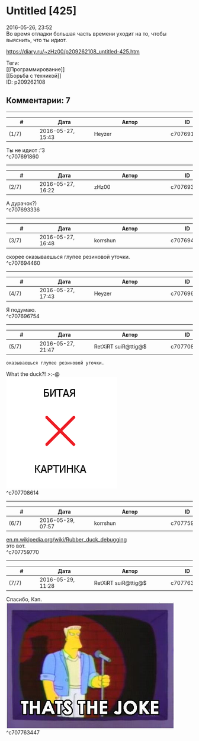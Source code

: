 Untitled [425]
==============

  
2016-05-26, 23:52  
 Во время отладки большая часть времени уходит на то, чтобы выяснить, что ты идиот.   
  
<https://diary.ru/~zHz00/p209262108_untitled-425.htm>  
  
Теги:  
[[Программирование]]  
[[Борьба с техникой]]  
ID: p209262108  


Комментарии: 7
--------------

  


---



|         #         |              Дата              |                     Автор                     |           ID           |
| --- | --- | --- | --- |
| (1/7) | 2016-05-27, 15:43 | Heyzer | c707691860 |

  
 Ты не идиот :'3   
 ^c707691860

---



|         #         |              Дата              |                     Автор                     |           ID           |
| --- | --- | --- | --- |
| (2/7) | 2016-05-27, 16:22 | zHz00 | c707693336 |

  
 А дурачок?)   
 ^c707693336

---



|         #         |              Дата              |                     Автор                     |           ID           |
| --- | --- | --- | --- |
| (3/7) | 2016-05-27, 16:48 | korrshun | c707694460 |

  
 скорее оказываешься глупее резиновой уточки.   
 ^c707694460

---



|         #         |              Дата              |                     Автор                     |           ID           |
| --- | --- | --- | --- |
| (4/7) | 2016-05-27, 17:43 | Heyzer | c707696754 |

  
 Я подумаю.   
 ^c707696754

---



|         #         |              Дата              |                     Автор                     |           ID           |
| --- | --- | --- | --- |
| (5/7) | 2016-05-27, 21:47 | RetXiRT suiR@ttig@$ | c707708614 |

  
    оказываешься глупее резиновой уточки.    
 What the duck?! >:-@   
 ![](pics/so_we_meet_again____by_larxene10101.gif)    
 ^c707708614

---



|         #         |              Дата              |                     Автор                     |           ID           |
| --- | --- | --- | --- |
| (6/7) | 2016-05-29, 07:57 | korrshun | c707759770 |

  
  [en.m.wikipedia.org/wiki/Rubber\_duck\_debugging](https://en.m.wikipedia.org/wiki/Rubber_duck_debugging)    
 это вот.   
 ^c707759770

---



|         #         |              Дата              |                     Автор                     |           ID           |
| --- | --- | --- | --- |
| (7/7) | 2016-05-29, 11:28 | RetXiRT suiR@ttig@$ | c707763447 |

  
  Спасибо, Кэп.   
 ![](pics/77226554.jpg)    
 ^c707763447